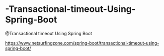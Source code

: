 # -Transactional-timeout-Using-Spring-Boot
@Transactional timeout Using Spring Boot

https://www.netsurfingzone.com/spring-boot/transactional-timeout-using-spring-boot/
